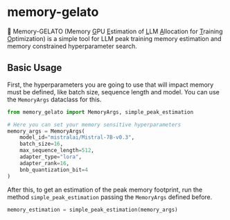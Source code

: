 # memory-gelato
:icecream: Memory-GELATO (Memory <ins>G</ins>PU <ins>E</ins>stimation of <ins>L</ins>LM <ins>A</ins>llocation for <ins>T</ins>raining <ins>O</ins>ptimization) is a simple tool for LLM peak training memory estimation and memory constrained hyperparameter search.

## Basic Usage

First, the hyperparameters you are going to use that will impact memory must be defined, like batch size, sequence length and model. You can use the `MemoryArgs` dataclass for this.

```python
from memory_gelato import MemoryArgs, simple_peak_estimation

# Here you can set your memory sensitive hyperparameters
memory_args = MemoryArgs(
    model_id="mistralai/Mistral-7B-v0.3",
    batch_size=16,
    max_sequence_length=512,
    adapter_type="lora",
    adapter_rank=16,
    bnb_quantization_bit=4
)
```

After this, to get an estimation of the peak memory footprint, run the method `simple_peak_estimation` passing the `MemoryArgs` defined before.

```python
memory_estimation = simple_peak_estimation(memory_args)
```